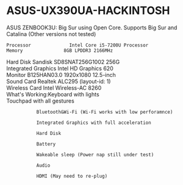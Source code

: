 # ASUS-UX390UA-HACKINTOSH
ASUS ZENBOOK3U: Big Sur using Open Core.
Supports Big Sur and Catalina (Other versions not tested)

    Processor	           Intel Core i5-7200U Processor
    Memory	             8GB LPDDR3 2166MHz
Hard Disk	           Sandisk SD8SNAT256G1002 256G<br>
Integrated Graphics	 Intel HD Graphics 620<br>
Monitor	             B125HAN03.0 1920x1080 12.5-inch<br>
Sound Card	         Realtek ALC295 (layout-id: 1)<br>
Wireless Card	       Intel Wireless-AC 8260<br>
What's Working:Keyboard with lights<br>
               Touchpad with all gestures
               
               Bluetooth&Wi-Fi (Wi-Fi works with low perforamnce)
               
               Integrated Graphics with full acceleration
               
               Hard Disk
               
               Battery
               
               Wakeable sleep (Power nap still under test)
               
               Audio
               
               HDMI (May need to re-plug)
               
